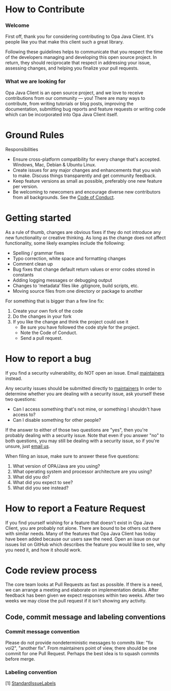 # How to Contribute

### Welcome

First off, thank you for considering contributing to Opa Java Client. It's people like you that make this client such a great library.

Following these guidelines helps to communicate that you respect the time of the developers managing and developing this open source project. In return, they should reciprocate that respect in addressing your issue, assessing changes, and helping you finalize your pull requests.

### What we are looking for

Opa Java Client is an open source project, and we love to receive contributions from our community — you! There are many ways to contribute, from writing tutorials or blog posts, improving the documentation, submitting bug reports and feature requests or writing code which can be incorporated into Opa Java Client itself.

# Ground Rules

Responsibilities
* Ensure cross-platform compatibility for every change that's accepted. Windows, Mac, Debian & Ubuntu Linux.
* Create issues for any major changes and enhancements that you wish to make. Discuss things transparently and get community feedback.
* Keep feature versions as small as possible, preferably one new feature per version.
* Be welcoming to newcomers and encourage diverse new contributors from all backgrounds. See the [Code of Conduct](https://github.com/Bisnode/opa-java-client/blob/master/CODE_OF_CONDUCT.md).

# Getting started

As a rule of thumb, changes are obvious fixes if they do not introduce any new functionality or creative thinking. As long as the change does not affect functionality, some likely examples include the following:
* Spelling / grammar fixes
* Typo correction, white space and formatting changes
* Comment clean up
* Bug fixes that change default return values or error codes stored in constants
* Adding logging messages or debugging output
* Changes to ‘metadata’ files like .gitignore, build scripts, etc.
* Moving source files from one directory or package to another

For something that is bigger than a few line fix:

1. Create your own fork of the code
2. Do the changes in your fork
3. If you like the change and think the project could use it
     * Be sure you have followed the code style for the project.
     * Note the Code of Conduct.
     * Send a pull request.


# How to report a bug

If you find a security vulnerability, do NOT open an issue. Email [maintainers](mailto:nights-watch@bisnode.com) instead.


Any security issues should be submitted directly to [maintainers](mailto:nights-watch@bisnode.com)
In order to determine whether you are dealing with a security issue, ask yourself these two questions:
* Can I access something that's not mine, or something I shouldn't have access to?
* Can I disable something for other people?

If the answer to either of those two questions are "yes", then you're probably dealing with a security issue. Note that even if you answer "no" to both questions, you may still be dealing with a security issue, so if you're unsure, just [email us](mailto:nights-watch@bisnode.com).
 
When filing an issue, make sure to answer these five questions:

1. What version of OPA/Java are you using?
2. What operating system and processor architecture are you using?
3. What did you do?
4. What did you expect to see?
5. What did you see instead?

# How to report a Feature Request
If you find yourself wishing for a feature that doesn't exist in Opa Java Client, you are probably not alone. There are bound to be others out there with similar needs. Many of the features that Opa Java Client has today have been added because our users saw the need. Open an issue on our issues list on GitHub which describes the feature you would like to see, why you need it, and how it should work.

# Code review process

The core team looks at Pull Requests as fast as possible. If there is a need, we can arrange a meeting and elaborate on implementation details.
After feedback has been given we expect responses within two weeks. After two weeks we may close the pull request if it isn't showing any activity.

## Code, commit message and labeling conventions

### Commit message convention

Please do not provide nondeterministic messages to commits like: "fix vol2", "another fix". 
From maintainers point of view, there should be one commit for one Pull Request. 
Perhaps the best idea is to squash commits before merge. 

### Labeling convention

[1] [StandardIssueLabels](https://github.com/wagenet/StandardIssueLabels#standardissuelabels) 
